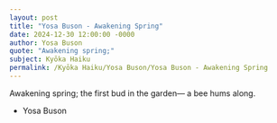 ```yaml
---
layout: post
title: "Yosa Buson - Awakening Spring"
date: 2024-12-30 12:00:00 -0000
author: Yosa Buson
quote: "Awakening spring;"
subject: Kyōka Haiku
permalink: /Kyōka Haiku/Yosa Buson/Yosa Buson - Awakening Spring
---
```


Awakening spring;
the first bud in the garden—
a bee hums along.

- Yosa Buson
